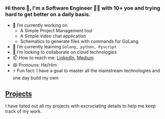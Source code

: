### Hi there 👋, I'm a Software Engineer :man_technologist: with 10+ yoe and trying hard to get better on a daily basis.

- 🔭 I’m currently working on 
  - A Simple Project Management tool
  - A Simple video chat application
  - Schematics to generate files with commands for GoLang
- 🌱 I’m currently learning `Golang, python, Pyscript`
- 👯 I’m looking to collaborate on cloud technologies
- 📫 How to reach me: [LinkedIn](www.linkedin.com/in/vkbharadwazkopalle), [Medium](https://vkbharadwazkopalle.medium.com/)
- 😄 Pronouns: He/Him
- ⚡ Fun fact: I have a goal to master all the mainstream technologies and one day build my own 

## [Projects](./PROJECTS.MD)

I have listed out all my projects with excruciating details to help me keep track of my work.  


